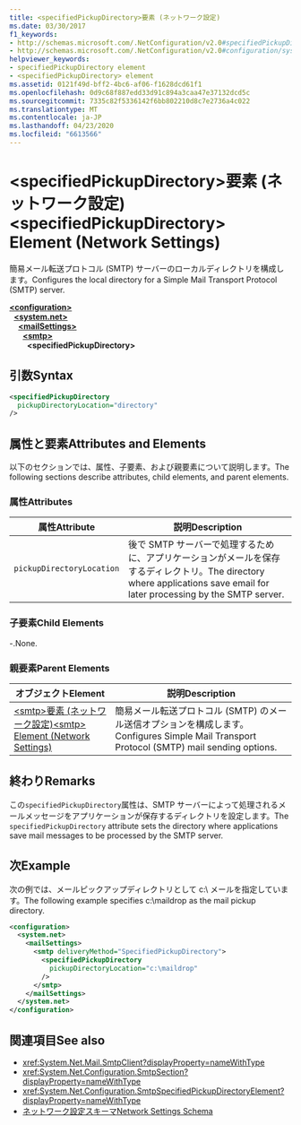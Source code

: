 ```yaml
---
title: <specifiedPickupDirectory>要素 (ネットワーク設定)
ms.date: 03/30/2017
f1_keywords:
- http://schemas.microsoft.com/.NetConfiguration/v2.0#specifiedPickupDirectory
- http://schemas.microsoft.com/.NetConfiguration/v2.0#configuration/system.net/mailSettings/smtp/specifiedPickupDirectory
helpviewer_keywords:
- specifiedPickupDirectory element
- <specifiedPickupDirectory> element
ms.assetid: 0121f49d-bff2-4bc6-af06-f1628dcd61f1
ms.openlocfilehash: 0d9c68f887edd33d91c894a3caa47e37132dcd5c
ms.sourcegitcommit: 7335c82f5336142f6bb802210d8c7e2736a4c022
ms.translationtype: MT
ms.contentlocale: ja-JP
ms.lasthandoff: 04/23/2020
ms.locfileid: "6613566"
---
```

# <a name="specifiedpickupdirectory-element-network-settings"></a><span data-ttu-id="d7d06-102">\<specifiedPickupDirectory>要素 (ネットワーク設定)</span><span class="sxs-lookup"><span data-stu-id="d7d06-102">\<specifiedPickupDirectory> Element (Network Settings)</span></span>
<span data-ttu-id="d7d06-103">簡易メール転送プロトコル (SMTP) サーバーのローカルディレクトリを構成します。</span><span class="sxs-lookup"><span data-stu-id="d7d06-103">Configures the local directory for a Simple Mail Transport Protocol (SMTP) server.</span></span>  
  
[**\<configuration>**](../configuration-element.md)\
&nbsp;&nbsp;[**\<system.net>**](system-net-element-network-settings.md)\
&nbsp;&nbsp;&nbsp;&nbsp;[**\<mailSettings>**](mailsettings-element-network-settings.md)\
&nbsp;&nbsp;&nbsp;&nbsp;&nbsp;&nbsp;[**\<smtp>**](smtp-element-network-settings.md)\
&nbsp;&nbsp;&nbsp;&nbsp;&nbsp;&nbsp;&nbsp;&nbsp;**\<specifiedPickupDirectory>**  
  
## <a name="syntax"></a><span data-ttu-id="d7d06-104">引数</span><span class="sxs-lookup"><span data-stu-id="d7d06-104">Syntax</span></span>  
  
```xml  
<specifiedPickupDirectory  
  pickupDirectoryLocation="directory"
/>  
```  
  
## <a name="attributes-and-elements"></a><span data-ttu-id="d7d06-105">属性と要素</span><span class="sxs-lookup"><span data-stu-id="d7d06-105">Attributes and Elements</span></span>  
 <span data-ttu-id="d7d06-106">以下のセクションでは、属性、子要素、および親要素について説明します。</span><span class="sxs-lookup"><span data-stu-id="d7d06-106">The following sections describe attributes, child elements, and parent elements.</span></span>  
  
### <a name="attributes"></a><span data-ttu-id="d7d06-107">属性</span><span class="sxs-lookup"><span data-stu-id="d7d06-107">Attributes</span></span>  
  
|<span data-ttu-id="d7d06-108">属性</span><span class="sxs-lookup"><span data-stu-id="d7d06-108">Attribute</span></span>|<span data-ttu-id="d7d06-109">説明</span><span class="sxs-lookup"><span data-stu-id="d7d06-109">Description</span></span>|  
|---------------|-----------------|  
|`pickupDirectoryLocation`|<span data-ttu-id="d7d06-110">後で SMTP サーバーで処理するために、アプリケーションがメールを保存するディレクトリ。</span><span class="sxs-lookup"><span data-stu-id="d7d06-110">The directory where applications save email for later processing by the SMTP server.</span></span>|  
  
### <a name="child-elements"></a><span data-ttu-id="d7d06-111">子要素</span><span class="sxs-lookup"><span data-stu-id="d7d06-111">Child Elements</span></span>  
 <span data-ttu-id="d7d06-112">-.</span><span class="sxs-lookup"><span data-stu-id="d7d06-112">None.</span></span>  
  
### <a name="parent-elements"></a><span data-ttu-id="d7d06-113">親要素</span><span class="sxs-lookup"><span data-stu-id="d7d06-113">Parent Elements</span></span>  
  
|<span data-ttu-id="d7d06-114">オブジェクト</span><span class="sxs-lookup"><span data-stu-id="d7d06-114">Element</span></span>|<span data-ttu-id="d7d06-115">説明</span><span class="sxs-lookup"><span data-stu-id="d7d06-115">Description</span></span>|  
|-------------|-----------------|  
|[<span data-ttu-id="d7d06-116">\<smtp>要素 (ネットワーク設定)</span><span class="sxs-lookup"><span data-stu-id="d7d06-116">\<smtp> Element (Network Settings)</span></span>](smtp-element-network-settings.md)|<span data-ttu-id="d7d06-117">簡易メール転送プロトコル (SMTP) のメール送信オプションを構成します。</span><span class="sxs-lookup"><span data-stu-id="d7d06-117">Configures Simple Mail Transport Protocol (SMTP) mail sending options.</span></span>|  
  
## <a name="remarks"></a><span data-ttu-id="d7d06-118">終わり</span><span class="sxs-lookup"><span data-stu-id="d7d06-118">Remarks</span></span>  
 <span data-ttu-id="d7d06-119">この`specifiedPickupDirectory`属性は、SMTP サーバーによって処理されるメールメッセージをアプリケーションが保存するディレクトリを設定します。</span><span class="sxs-lookup"><span data-stu-id="d7d06-119">The `specifiedPickupDirectory` attribute sets the directory where applications save mail messages to be processed by the SMTP server.</span></span>  
  
## <a name="example"></a><span data-ttu-id="d7d06-120">次</span><span class="sxs-lookup"><span data-stu-id="d7d06-120">Example</span></span>  
 <span data-ttu-id="d7d06-121">次の例では、メールピックアップディレクトリとして c:\ メールを指定しています。</span><span class="sxs-lookup"><span data-stu-id="d7d06-121">The following example specifies c:\maildrop as the mail pickup directory.</span></span>  
  
```xml  
<configuration>  
  <system.net>  
    <mailSettings>  
      <smtp deliveryMethod="SpecifiedPickupDirectory">  
        <specifiedPickupDirectory  
          pickupDirectoryLocation="c:\maildrop"  
        />  
      </smtp>  
    </mailSettings>  
  </system.net>  
</configuration>  
```  
  
## <a name="see-also"></a><span data-ttu-id="d7d06-122">関連項目</span><span class="sxs-lookup"><span data-stu-id="d7d06-122">See also</span></span>

- <xref:System.Net.Mail.SmtpClient?displayProperty=nameWithType>
- <xref:System.Net.Configuration.SmtpSection?displayProperty=nameWithType>
- <xref:System.Net.Configuration.SmtpSpecifiedPickupDirectoryElement?displayProperty=nameWithType>
- [<span data-ttu-id="d7d06-123">ネットワーク設定スキーマ</span><span class="sxs-lookup"><span data-stu-id="d7d06-123">Network Settings Schema</span></span>](index.md)